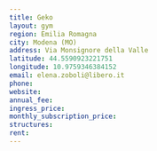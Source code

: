 ```yaml
---
title: Geko
layout: gym
region: Emilia Romagna
city: Modena (MO)
address: Via Monsignore della Valle
latitude: 44.5590923221751
longitude: 10.9759346384152
email: elena.zoboli@libero.it
phone: 
website: 
annual_fee: 
ingress_price: 
monthly_subscription_price: 
structures: 
rent: 
---
```


